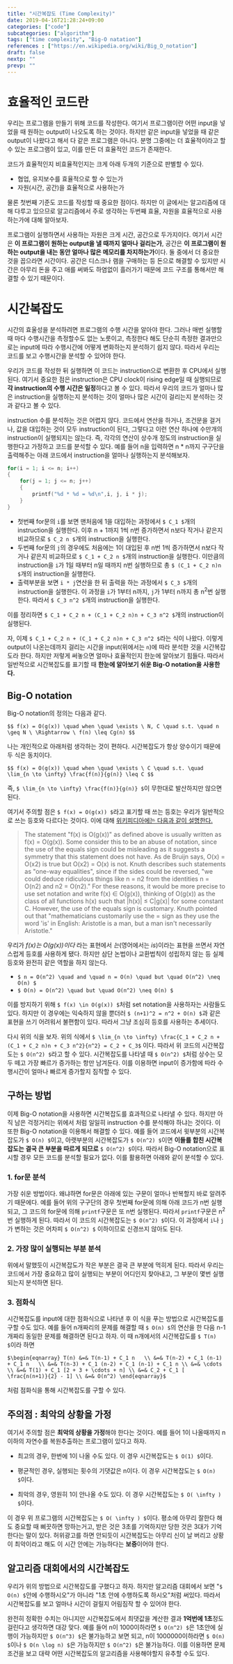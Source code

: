 ```yaml
---
title: "시간복잡도 (Time Complexity)"
date: 2019-04-16T21:28:24+09:00
categories: ["code"]
subcategories: ["algorithm"]
tags: ["time complexity", "Big-O natation"]
references : ["https://en.wikipedia.org/wiki/Big_O_notation"]
draft: false
nextp: ""
prevp: ""
---
```


# 효율적인 코드란

우리는 프로그램을 만들기 위해 코드를 작성한다. 여기서 프로그램이란 어떤 input을 넣었을 때 원하는 output이 나오도록 하는 것이다. 하지만 같은 input을 넣었을 때 같은 output이 나왔다고 해서 다 같은 프로그램은 아니다. 분명 그중에는 더 효율적이라고 할 수 있는 프로그램이 있고, 이를 만든 더 효율적인 코드가 존재한다.

코드가 효율적인지 비효율적인지는 크게 아래 두개의 기준으로 판별할 수 있다.

 - 협업, 유지보수를 효율적으로 할 수 있는가
 - 자원(시간, 공간)을 효율적으로 사용하는가

물론 첫번째 기준도 코드를 작성할 때 중요한 점이다. 하지만 이 글에서는 알고리즘에 대해 다루고 있으므로 알고리즘에서 주로 생각하는 두번째 효율, 자원을 효율적으로 사용하는가에 대해 알아보자.

프로그램이 실행하면서 사용하는 자원은 크게 시간, 공간으로 두가지이다. 여기서 시간은 **이 프로그램이 원하는 output을 낼 때까지 얼마나 걸리는가**, 공간은 **이 프로그램이 원하는 output을 내는 동안 얼마나 많은 메모리를 차지하는가**이다. 둘 중에서 더 중요한 것을 꼽으라면 시간이다. 공간은 디스크나 램을 구매하는 등 돈으로 해결할 수 있지만 시간은 아무리 돈을 주고 애를 써봐도 하염없이 흘러가기 때문에 코드 구조를 통해서만 해결할 수 있기 때문이다.

# 시간복잡도

시간의 효울성을 분석하려면 프로그램의 수행 시간을 알아야 한다. 그러나 매번 실행할 때 마다 수행시간을 측정할수도 없는 노릇이고, 측정한다 해도 단순히 측정한 결과만으로는 input에 따라 수행시간에 어떻게 변화하는지 분석하기 쉽지 않다. 따라서 우리는 코드를 보고 수행시간을 분석할 수 있어야 한다.

우리가 코드를 작성한 뒤 실행하면 이 코드는 instruction으로 변환한 후 CPU에서 실행된다. 여기서 중요한 점은 instruction은 CPU clock이 rising edge일 때 실행되므로 **각 instruction의 수행 시간은 일정**하다고 볼 수 있다. 따라서 우리의 코드가 얼마나 많은 instruction을 실행하는지 분석하는 것이 얼마나 많은 시간이 걸리는지 분석하는 것과 같다고 볼 수 있다.

instruction 수를 분석하는 것은 어렵지 않다. 코드에서 연산을 하거나, 조건문을 걸거나, 값을 대입하는 것이 모두 instruction이 된다, 그렇다고 이런 연산 하나에 수만개의 instruction이 실행되지는 않는다. 즉, 각각의 연산이 상수개 정도의 instruction을 실행한다고 가정하고 코드를 분석할 수 있다. 예를 들어 n을 입력하면 n * n까지 구구단을 출력해주는 아래 코드에서 instruction을 얼마나 실행하는지 분석해보자.

```c
for(i = 1; i <= n; i++)
{
    for(j = 1; j <= n; j++)
    {
        printf("%d * %d = %d\n",i, j, i * j);
    }
}
```

 - 첫번째 for문의 `i`를 보면 맨처음에 1을 대입하는 과정에서 `$ C_1 $`개의 instruction을 실행한다. 이후 n + 1까지 1씩 n번 증가하면서 n보다 작거나 같은지 비교하므로 `$ C_2 n $`개의 instruction을 실행한다.
 - 두번째 for문의 `j`의 경우에도 처음에는 1이 대입된 후 n번 1씩 증가하면서 n보다 작거나 같은지 비교하므로 `$ C_1 + C_2 n $`개의 instruction을 실행한다. 이만큼의 instruction을 `i`가 1일 때부터 n일 때까지 n번 실행하므로 총 `$ (C_1 + C_2 n)n $`개의 instruction을 실행한다. 
 - 출력부분을 보면 `i * j`연산을 한 뒤 출력을 하는 과정에서 `$ C_3 $`개의 instruction을 실행한다. 이 과정을 `i`가 1부터 n까지, `j`가 1부터 n까지 총 n<sup>2</sup>번 실행한다. 따라서 `$ C_3 n^2 $`개의 instruction을 실행한다.

이를 정리하면 `$ C_1 + C_2 n + (C_1 + C_2 n)n + C_3 n^2 $`개의 instruction이 실행된다.

자, 이제 `$ C_1 + C_2 n + (C_1 + C_2 n)n + C_3 n^2 $`라는 식이 나왔다. 이렇게 output이 나온는데까지 걸리는 시간을 input(위에서는 `n`)에 따라 분석한 것을 시간복잡도라 한다. 하지만 저렇게 써놓으면 얼마나 효율적인지 한눈에 알아보기 힘들다. 따라서 일반적으로 시간복잡도를 표기할 때 **한눈에 알아보기 쉬운 Big-O notation을 사용한다.**

## Big-O notation

Big-O notation의 정의는 다음과 같다.

`$$ f(x) = O(g(x)) \quad when \quad \exists \ N, C \quad s.t. \quad n \geq N \ \Rightarrow \ f(n) \leq Cg(n) $$`

나는 개인적으로 아래처럼 생각하는 것이 편하다. 시간복잡도가 항상 양수이기 때문에 두 식은 동치이다.

`$$ f(x) = O(g(x)) \quad when \quad \exists \ C \quad s.t. \quad \lim_{n \to \infty} \frac{f(n)}{g(n)} \leq C $$`

즉, `$ \lim_{n \to \infty} \frac{f(n)}{g(n)} $`이 무한대로 발산하지만 않으면 된다.

여기서 주의할 점은 `$ f(x) = O(g(x)) $`라고 표기할 때 쓰는 등호는 우리가 일반적으로 쓰는 등호와 다르다는 것이다. 이에 대해 [위키피디아에는 다음과 같이 설명한다.](https://en.wikipedia.org/wiki/Big_O_notation#Equals_sign)

 > The statement "f(x) is O(g(x))" as defined above is usually written as f(x) = O(g(x)). Some consider this to be an abuse of notation, since the use of the equals sign could be misleading as it suggests a symmetry that this statement does not have. As de Bruijn says, O(x) = O(x2) is true but O(x2) = O(x) is not. Knuth describes such statements as "one-way equalities", since if the sides could be reversed, "we could deduce ridiculous things like n = n2 from the identities n = O(n2) and n2 = O(n2)."
For these reasons, it would be more precise to use set notation and write f(x) ∈ O(g(x)), thinking of O(g(x)) as the class of all functions h(x) such that |h(x)| ≤ C|g(x)| for some constant C. However, the use of the equals sign is customary. Knuth pointed out that "mathematicians customarily use the = sign as they use the word 'is' in English: Aristotle is a man, but a man isn't necessarily Aristotle."


우리가 *f(x)는 O(g(x))이다* 라는 표현에서 *는*(영어에서는 *is*)이라는 표현을 쓰면서 자연스럽게 등호를 사용하게 됐다. 하지만 삼단 논법이나 교환법칙이 성립하지 않는 등 실제 등호와 완전히 같은 역할을 하지 않는다.

 - `$ n = O(n^2) \quad and \quad n = O(n) \quad but \quad O(n^2) \neq O(n) $`
 - `$ O(n) = O(n^2) \quad but \quad O(n^2) \neq O(n) $`

이를 방지하기 위해 `$ f(x) \in O(g(x)) $`처럼 set notation을 사용하자는 사람들도 있다. 하지만 이 경우에는 익숙하지 않을 뿐더러 `$ (n+1)^2 = n^2 + O(n) $`과 같은 표현을 쓰기 어려워서 불편함이 있다. 따라서 그냥 조심히 등호를 사용하는 추세이다.

다시 위의 식을 보자. 위의 식에서 `$ \lim_{n \to \infty} \frac{C_1 + C_2 n + (C_1 + C_2 n)n + C_3 n^2}{n^2} = C_2 + C_3$` 이다. 따라서 위 코드의 시간복잡도는 `$ O(n^2) $`라고 할 수 있다. 시간복잡도를 나타낼 때 `$ O(n^2) $`처럼 상수는 모두 떼고 가장 빠르가 증가하는 항만 남겨둔다. 이를 이용하면 input이 증가함에 따라 수행시간이 얼마나 빠르게 증가할지 짐작할 수 있다.

## 구하는 방법

이제 Big-O notation을 사용하면 시간복잡도를 효과적으로 나타낼 수 있다. 하지만 아직 남은 걱정거리는 위에서 처럼 일일히 instruction 수를 분석해야 하냐는 것이다. 이 또한 Big-O notation을 이용해서 해결할 수 있다. 예를 들어 코드에서 윗부분의 시간복잡도가 `$ O(n) $`이고, 아랫부분의 시간복잡도가 `$ O(n^2) $`이면 **이들를 합친 시간복잡도는 결국 큰 부분을 따르게 되므로** `$ O(n^2) $`이다. 따라서 Big-O notation으로 표시할 경우 모든 코드를 분석할 필요가 없다. 이를 활용하면 아래와 같이 분석할 수 있다.

### 1. for문 분석

가장 쉬운 방법이다. 왜냐하면 for문은 아래에 있는 구문이 얼마나 반복할지 바로 알려주기 때문에다. 예를 들어 위의 구구단의 경우 첫번째 for문에 의해 아래 코드가 n번 실행되고, 그 코드의 for문에 의해 `printf`구문은 또 n번 실행된다. 따라서 `printf`구문은 n<sup>2</sup>번 실행하게 된다. 따라서 이 코드의 시간복잡도는 `$ O(n^2) $`이다. 이 과정에서 `i`나 `j`가 변하는 것은 어차피 `$ O(n^2) $` 이하이므로 신경쓰지 않아도 된다.

### 2. 가장 많이 실행되는 부분 분석

위에서 말했듯이 시간복잡도가 작은 부분은 결국 큰 부분에 먹히게 된다. 따라서 우리는 코드에서 가장 중요하고 많이 실행되는 부분이 어디인지 찾아내고, 그 부분이 몇번 실행되는지 분석하면 된다.

### 3. 점화식

시간복잡도를 input에 대한 점화식으로 나타낸 후 이 식을 푸는 방법으로 시간복잡도를 구할 수도 있다. 예를 들어 n개짜리의 문제를 해결할 때 `$ O(n) $`의 연산을 한 다음 n-1개짜리 동일한 문제를 해결하면 된다고 하자. 이 때 n개에서의 시간복잡도를 `$ T(n) $`이라 하면

`$\begin{eqnarray}
T(n) &=& T(n-1) + C_1 n   \\
&=& T(n-2) + C_1 (n-1) + C_1 n   \\
&=& T(n-3) + C_1 (n-2) + C_1 (n-1) + C_1 n \\
&=& \cdots \\
&=& T(1) + C_1 [2 + 3 + \cdots + n] \\
&=& C_2 + C_1 [ \frac{n(n+1)}{2} - 1] \\
&=& O(n^2)
\end{eqnarray}$`

처럼 점화식을 통해 시간복잡도를 구할 수 있다.

## 주의점 : 최악의 상황을 가정

여기서 주의할 점은 **최악의 상황을 가정**해야 한다는 것이다. 예를 들어 1이 나올때까지 n 이하의 자연수를 복원추출하는 프로그램이 있다고 하자.

 - 최고의 경우, 한번에 1이 나올 수도 있다. 이 경우 시간복잡도는 `$ O(1) $`이다.

 - 평균적인 경우, 실행되는 횟수의 기댓값은 n이다. 이 경우 시간복잡도는 `$ O(n) $`이다.

 - 최악의 경우, 영원히 1이 안나올 수도 있다. 이 경우 시간복잡도는 `$ O( \infty ) $`이다.

이 경우 위 프로그램의 시간복잡도는 `$ O( \infty ) $`이다. 평소에 아무리 잘한다 해도 중요할 때 삐끗하면 망하는거고, 받은 것은 3초를 기억하지만 당한 것은 3대가 기억한다는 말이 있다. 허위광고를 하면 안되듯이 시간복잡도는 아무리 신이 날 버리고 상황이 최악이라고 해도 이 시간 안에는 가능하다는 **보증**이어야 한다.

## 알고리즘 대회에서의 시간복잡도

우리가 위의 방법으로 시간복잡도를 구했다고 하자. 하지만 알고리즘 대회에서 보면 "`$ O(n) $`안에 수행하시오"가 아니라 "1초 안에 수행하도록 하시오"처럼 써있다. 따라서 시간복잡도를 보고 얼마나 시간이 걸릴지 어림짐작 할 수 있어야 한다.

완전히 정확한 수치는 아니지만 시간복잡도에서 최댓값을 계산한 결과 **1억번에 1초**정도 걸린다고 생각하면 대강 맞다. 예를 들어 n이 1000이하라면 `$ O(n^2) $`은 1초안에 실행이 가능하지만 `$ O(n^3) $`은 불가능하고 보면 되고, n이 1000000이하라면 `$ O(n) $`이나 `$ O(n \log n) $`은 가능하지만 `$ O(n^2) $`은 불가능하다. 이를 이용하면 문제 조건을 보고 대략 어떤 시간복잡도의 알고리즘을 사용해야할지 유추할 수도 있다.